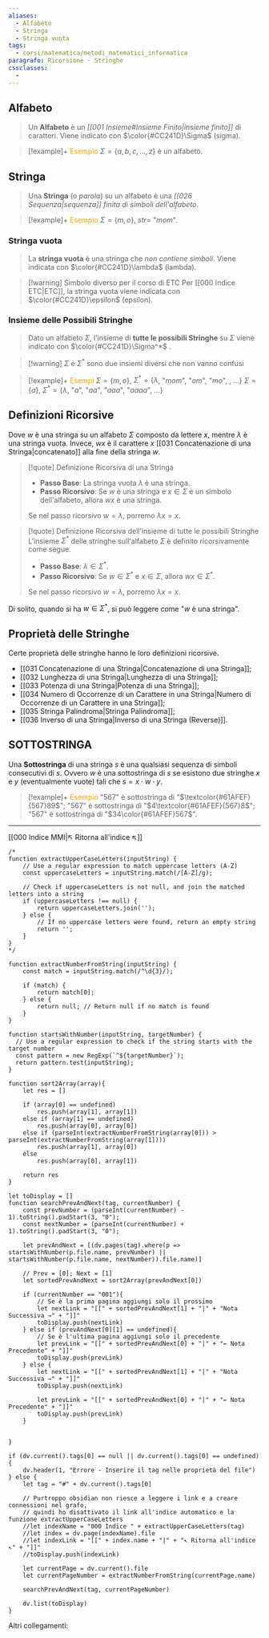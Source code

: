 ```yaml
---
aliases:
  - Alfabeto
  - Stringa
  - Stringa vuota
tags:
  - corsi/matematica/metodi_matematici_informatica
paragrafo: Ricorsione - Stringhe
cssclasses:
  - 
---
```

## Alfabeto
> Un **Alfabeto** è un _[[001 Insieme#Insieme Finito|insieme finito]]_ di caratteri. Viene indicato con $\color{#CC241D}\Sigma$ (sigma).

> [!example]+ <font color="orange">Esempio</font> 
> $\Sigma=\{a, b, c, \dots, z\}$ è un alfabeto.

## Stringa
> Una **Stringa** (o _parola_) su un alfabeto è una _[[026 Sequenza|sequenza]] finita di simboli dell'alfabeto_.

> [!example]+ <font color="orange">Esempio</font> 
> $\Sigma=\{m,o\}$, $str =$ "$mom$".

### Stringa vuota
> La **stringa vuota** è una stringa che _non contiene simboli_. Viene indicata con $\color{#CC241D}\lambda$ (lambda).

> [!warning] Simbolo diverso per il corso di ETC
> Per [[000 Indice ETC|ETC]], la stringa vuota viene indicata con $\color{#CC241D}\epsilon$ (epsilon).

### Insieme delle Possibili Stringhe
> Dato un alfabeto $\Sigma$, l'insieme di **tutte le possibili Stringhe** su $\Sigma$ viene indicato con $\color{#CC241D}\Sigma^*$ .

> [!warning] $\Sigma$ e $\Sigma^*$ sono due insiemi diversi che non vanno confusi

> [!example]+ <font color="orange">Esempi</font> 
> $\Sigma=\{m,o\}$, $\Sigma^*=\{\lambda$, "$mom$", "$om$", "$mo$", , $...\}$ 
> $\Sigma=\{a\}$, $\Sigma^*=\{\lambda$, "$a$", "$aa$", "$aaa$", "$aaaa$", $...\}$

## Definizioni Ricorsive
Dove $w$ è una stringa su un alfabeto $\Sigma$ composto da lettere $x$, mentre $\lambda$ è una stringa vuota. Invece, $wx$ è il carattere $x$ [[031 Concatenazione di una Stringa|concatenato]] alla fine della stringa $w$.

> [!quote] Definizione Ricorsiva di una Stringa
> - **Passo Base**: La stringa vuota $\lambda$ è una stringa.
> - **Passo Ricorsivo**: Se $w$ è una stringa e $x\in\Sigma$ è un simbolo dell'alfabeto, allora $wx$ è una stringa.
>
>Se nel passo ricorsivo $w=\lambda$, porremo $\lambda x = x$.

> [!quote] Definizione Ricorsiva dell'insieme di tutte le possibili Stringhe
> L'insieme $\Sigma^*$ delle stringhe sull'alfabeto $\Sigma$ è definito ricorsivamente come segue.
>- **Passo Base**: $\lambda \in \Sigma^*$.
>- **Passo Ricorsivo**: Se $w\in\Sigma^*$ e $x\in\Sigma$, allora $wx\in\Sigma^*$.
>
>Se nel passo ricorsivo $w=\lambda$, porremo $\lambda x = x$.

Di solito, quando si ha $w\in\Sigma^*$, si può leggere come "$w$ è una stringa".

## Proprietà delle Stringhe
Certe proprietà delle stringhe hanno le loro definizioni ricorsive.
-   [[031 Concatenazione di una Stringa|Concatenazione di una Stringa]];
-   [[032 Lunghezza di una Stringa|Lunghezza di una Stringa]];
-   [[033 Potenza di una Stringa|Potenza di una Stringa]];
-   [[034 Numero di Occorrenze di un Carattere in una Stringa|Numero di Occorrenze di un Carattere in una Stringa]];
-   [[035 Stringa Palindroma|Stringa Palindroma]];
-   [[036 Inverso di una Stringa|Inverso di una Stringa (Reverse)]].


## SOTTOSTRINGA

Una **Sottostringa** di una stringa $s$ è una qualsiasi sequenza di simboli consecutivi di $s$.
Ovvero $w$ è una sottostringa di $s$ se esistono due stringhe $x$ e $y$ (eventualmente vuote) tali che $s=x\cdot w\cdot y$.

> [!example]+ <font color="orange">Esempio</font>
> "$567$" è sottostringa di "$\textcolor{#61AFEF}{567}89$";
> "$567$" è sottostringa di "$4\textcolor{#61AFEF}{567}8$";
> "$567$" è sottostringa di "$34\color{#61AFEF}567$".

---

[[000 Indice MMI|↖ Ritorna all'indice ↖]]

```dataviewjs
/*
function extractUpperCaseLetters(inputString) {
	// Use a regular expression to match uppercase letters (A-Z)
	const uppercaseLetters = inputString.match(/[A-Z]/g);

	// Check if uppercaseLetters is not null, and join the matched letters into a string
	if (uppercaseLetters !== null) {
		return uppercaseLetters.join('');
	} else {
	    // If no uppercase letters were found, return an empty string
	    return '';
	}
}
*/

function extractNumberFromString(inputString) {
	const match = inputString.match(/^\d{3}/);

	if (match) {
		return match[0];
	} else {
		return null; // Return null if no match is found
	}
}

function startsWithNumber(inputString, targetNumber) {
  // Use a regular expression to check if the string starts with the target number
  const pattern = new RegExp(`^${targetNumber}`);
  return pattern.test(inputString);
}

function sort2Array(array){
	let res = []

	if (array[0] == undefined)
		res.push(array[1], array[1])
	else if (array[1] == undefined)
		res.push(array[0], array[0])
	else if (parseInt(extractNumberFromString(array[0])) > parseInt(extractNumberFromString(array[1])))
		res.push(array[1], array[0])
	else
		res.push(array[0], array[1])

	return res
}

let toDisplay = []
function searchPrevAndNext(tag, currentNumber) {
	const prevNumber = (parseInt(currentNumber) - 1).toString().padStart(3, "0");
	const nextNumber = (parseInt(currentNumber) + 1).toString().padStart(3, "0");

	let prevAndNext = [(dv.pages(tag).where(p => startsWithNumber(p.file.name, prevNumber) || startsWithNumber(p.file.name, nextNumber)).file.name)]

	// Prev = [0]; Next = [1]
	let sortedPrevAndNext = sort2Array(prevAndNext[0])

	if (currentNumber == "001"){
		// Se è la prima pagina aggiungi solo il prossimo
		let nextLink = "[[" + sortedPrevAndNext[1] + "|" + "Nota Successiva →" + "]]"
		toDisplay.push(nextLink)
	} else if (prevAndNext[0][1] == undefined){
		// Se è l'ultima pagina aggiungi solo il precedente
		let prevLink = "[[" + sortedPrevAndNext[0] + "|" + "← Nota Precedente" + "]]"
		toDisplay.push(prevLink)
	} else {
		let nextLink = "[[" + sortedPrevAndNext[1] + "|" + "Nota Successiva →" + "]]"
		toDisplay.push(nextLink)

		let prevLink = "[[" + sortedPrevAndNext[0] + "|" + "← Nota Precedente" + "]]"
		toDisplay.push(prevLink)
	}


}

if (dv.current().tags[0] == null || dv.current().tags[0] == undefined){
	dv.header(1, "Errore - Inserire il tag nelle proprietà del file")
} else {
	let tag = "#" + dv.current().tags[0]

	// Purtroppo obsidian non riesce a leggere i link e a creare connessioni nel grafo,
	// quindi ho disattivato il link all'indice automatico e la funzione extractUpperCaseLetters
	//let indexName = "000 Indice " + extractUpperCaseLetters(tag)
	//let index = dv.page(indexName).file
	//let indexLink = "[[" + index.name + "|" + "↖ Ritorna all'indice ↖" + "]]"
	//toDisplay.push(indexLink)

	let currentPage = dv.current().file
	let currentPageNumber = extractNumberFromString(currentPage.name)

	searchPrevAndNext(tag, currentPageNumber)

	dv.list(toDisplay)
}
```

Altri collegamenti:
